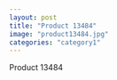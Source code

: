 ```yaml
---
layout: post
title: "Product 13484"
image: "product13484.jpg"
categories: "category1"
---
```

Product 13484
